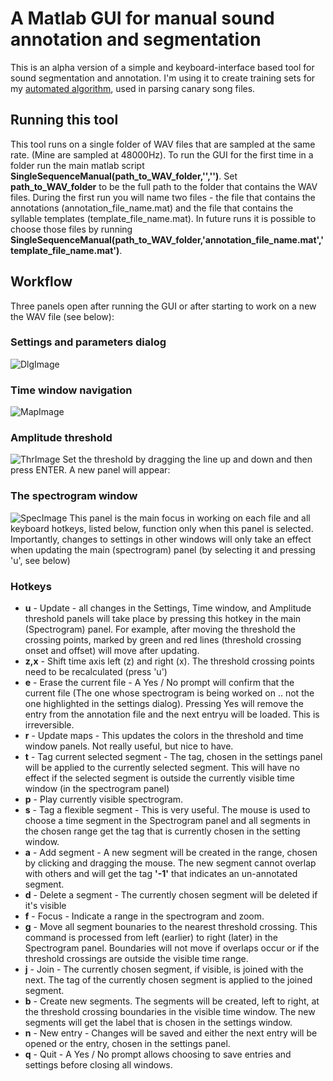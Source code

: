 # A Matlab GUI for manual sound annotation and segmentation
This is an alpha version of a simple and keyboard-interface based tool for sound segmentation and annotation. I'm using it to create training sets for my [automated algorithm](https://github.com/yardencsGitHub/tf_syllable_segmentation_annotation), used in parsing canary song files.
## Running this tool
This tool runs on a single folder of WAV files that are sampled at the same rate. (Mine are sampled at 48000Hz). To run the GUI for the first time in a folder run the main matlab script **SingleSequenceManual(path_to_WAV_folder,'','')**. Set **path_to_WAV_folder** to be the full path to the folder that contains the WAV files.
During the first run you will name two files - the file that contains the annotations (annotation_file_name.mat) and the file that contains the syllable templates (template_file_name.mat). In future runs it is possible to choose those files by running **SingleSequenceManual(path_to_WAV_folder,'annotation_file_name.mat','template_file_name.mat')**.
## Workflow
Three panels open after running the GUI or after starting to work on a new the WAV file (see below):
### Settings and parameters dialog
![DlgImage](https://github.com/yardencsGitHub/BirdSongBout/blob/master/helpers/GUI/img/DlgFig.png)
### Time window navigation
![MapImage](https://github.com/yardencsGitHub/BirdSongBout/blob/master/helpers/GUI/img/MapFig.png)
### Amplitude threshold 
![ThrImage](https://github.com/yardencsGitHub/BirdSongBout/blob/master/helpers/GUI/img/ThrFig.png)
Set the threshold by dragging the line up and down and then press ENTER. A new panel will appear:
### The spectrogram window
![SpecImage](https://github.com/yardencsGitHub/BirdSongBout/blob/master/helpers/GUI/img/SpecFig.png)
This panel is the main focus in working on each file and all keyboard hotkeys, listed below, function only when this panel is selected.
Importantly, changes to settings in other windows will only take an effect when updating the main (spectrogram) panel (by selecting it and pressing 'u', see below)
### Hotkeys
* **u** - Update - all changes in the Settings, Time window, and Amplitude threshold panels will take place by pressing this hotkey in the main (Spectrogram) panel. For example, after moving the threshold the crossing points, marked by green and red lines (threshold crossing onset and offset) will move after updating.
* **z,x** - Shift time axis left (z) and right (x). The threshold crossing points need to be recalculated (press 'u') 
* **e** - Erase the current file - A Yes / No prompt will confirm that the current file (The one whose spectrogram is being worked on .. not the one highlighted in the settings dialog). Pressing Yes will remove the entry from the annotation file and the next entryu will be loaded. This is irreversible.
* **r** - Update maps - This updates the colors in the threshold and time window panels. Not really useful, but nice to have.
* **t** - Tag current selected segment - The tag, chosen in the settings panel will be applied to the currently selected segment. This will have no effect if the selected segment is outside the currently visible time window (in the spectrogram panel)
* **p** - Play currently visible spectrogram.
* **s** - Tag a flexible segment - This is very useful. The mouse is used to choose a time segment in the Spectrogram panel and all segments in the chosen range get the tag that is currently chosen in the setting window.
* **a** - Add segment - A new segment will be created in the range, chosen by clicking and dragging the mouse. The new segment cannot overlap with others and will get the tag **'-1'** that indicates an un-annotated segment. 
* **d** - Delete a segment - The currently chosen segment will be deleted if it's visible
* **f** - Focus - Indicate a range in the spectrogram and zoom.
* **g** - Move all segment bounaries to the nearest threshold crossing. This command is processed from left (earlier) to right (later) in the Spectrogram panel. Boundaries will not move if overlaps occur or if the threshold crossings are outside the visible time range.
* **j** - Join - The currently chosen segment, if visible, is joined with the next. The tag of the currently chosen segment is applied to the joined segment.
* **b** - Create new segments. The segments will be created, left to right, at the threshold crossing boundaries in the visible time window. The new segments will get the label that is chosen in the settings window.
* **n** - New entry - Changes will be saved and either the next entry will be opened or the entry, chosen in the settings panel.
* **q** - Quit - A Yes / No prompt allows choosing to save entries and settings before closing all windows.


